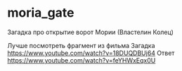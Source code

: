 # moria_gate
Загадка про открытие ворот Мории (Властелин Колец)

Лучше посмотреть фрагмент из фильма
Загадка https://www.youtube.com/watch?v=18DUQDBUj64
Ответ  https://www.youtube.com/watch?v=feYHWxEqx0U
